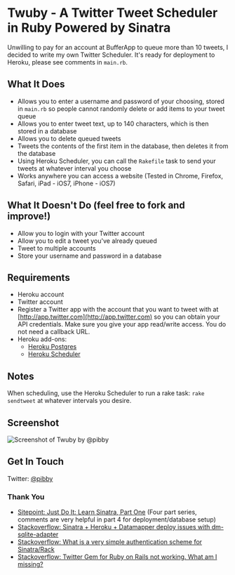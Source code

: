# Twuby - A Twitter Tweet Scheduler in Ruby Powered by Sinatra

Unwilling to pay for an account at BufferApp to queue more than 10 tweets, I decided to write my own Twitter Scheduler. It's ready for deployment to Heroku, please see comments in `main.rb`.

## What It Does
- Allows you to enter a username and password of your choosing, stored in `main.rb` so people cannot randomly delete or add items to your tweet queue
- Allows you to enter tweet text, up to 140 characters, which is then stored in a database
- Allows you to delete queued tweets
- Tweets the contents of the first item in the database, then deletes it from the database
- Using Heroku Scheduler, you can call the `Rakefile` task to send your tweets at whatever interval you choose
- Works anywhere you can access a website (Tested in Chrome, Firefox, Safari, iPad - iOS7, iPhone - iOS7)

## What It Doesn't Do (feel free to fork and improve!)
- Allow you to login with your Twitter account
- Allow you to edit a tweet you've already queued
- Tweet to multiple accounts
- Store your username and password in a database

## Requirements
- Heroku account
- Twitter account
- Register a Twitter app with the account that you want to tweet with at [http://app.twitter.com](http://app.twitter.com) so you can obtain your API credentials. Make sure you give your app read/write access. You do not need a callback URL.
- Heroku add-ons:
	- [Heroku Postgres](https://addons.heroku.com/heroku-postgresql)
	- [Heroku Scheduler](https://addons.heroku.com/scheduler)

## Notes
When scheduling, use the Heroku Scheduler to run a rake task: `rake sendtweet` at whatever intervals you desire.

## Screenshot
![Screenshot of Twuby by @pibby](http://i.imgur.com/GpLHktd.png)

## Get In Touch
Twitter: [@pibby](http://www.twitter.com/pibby)

### Thank You
- [Sitepoint: Just Do It: Learn Sinatra, Part One](http://www.sitepoint.com/just-do-it-learn-sinatra-i/) (Four part series, comments are very helpful in part 4 for deployment/database setup)
- [Stackoverflow: Sinatra + Heroku + Datamapper deploy issues with dm-sqlite-adapter](http://stackoverflow.com/questions/8912738/sinatra-heroku-datamapper-deploy-issues-with-dm-sqlite-adapter/10112642#10112642)
- [Stackoverflow: What is a very simple authentication scheme for Sinatra/Rack](http://stackoverflow.com/questions/3559824/what-is-a-very-simple-authentication-scheme-for-sinatra-rack/9916897#9916897)
- [Stackoverflow: Twitter Gem for Ruby on Rails not working. What am I missing?](http://stackoverflow.com/questions/20461148/twitter-gem-for-ruby-on-rails-not-working-what-am-i-missing/20461260#20461260)